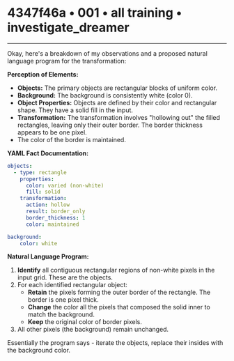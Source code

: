 # 4347f46a • 001 • all training • investigate_dreamer

---
Okay, here's a breakdown of my observations and a proposed natural language program for the transformation:

**Perception of Elements:**

*   **Objects:** The primary objects are rectangular blocks of uniform color.
*   **Background:** The background is consistently white (color 0).
*   **Object Properties:** Objects are defined by their color and rectangular shape. They have a solid fill in the input.
*   **Transformation:** The transformation involves "hollowing out" the filled rectangles, leaving only their outer border. The border thickness appears to be one pixel.
*    The color of the border is maintained.

**YAML Fact Documentation:**



```yaml
objects:
  - type: rectangle
    properties:
      color: varied (non-white)
      fill: solid
    transformation:
      action: hollow
      result: border_only
      border_thickness: 1
      color: maintained

background:
    color: white

```



**Natural Language Program:**

1.  **Identify** all contiguous rectangular regions of non-white pixels in the input grid. These are the objects.
2.  For each identified rectangular object:
    *   **Retain** the pixels forming the outer border of the rectangle. The border is one pixel thick.
    *    **Change** the color all the pixels that composed the solid inner to match the background.
    *   **Keep** the original color of border pixels.
3.  All other pixels (the background) remain unchanged.

Essentially the program says - iterate the objects, replace their insides with
the background color.

